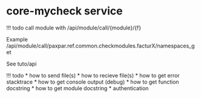 # core-mycheck service

!!! todo
    call module with /api/module/call/{module}/{f}


Example /api/module/call/paxpar.ref.common.checkmodules.facturX/namespaces_get


See tuto/api

!!! todo
    * how to send file(s)
    * how to recieve file(s)
    * how to get error stacktrace
    * how to get console output (debug)
    * how to get function docstring
    * how to get module docstring
    * authentication
